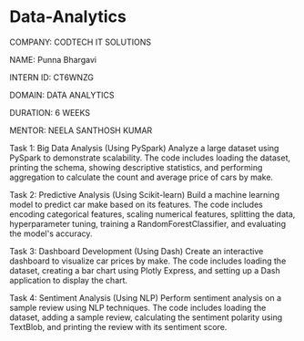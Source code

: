 # Data-Analytics
COMPANY: CODTECH IT SOLUTIONS

NAME: Punna Bhargavi

INTERN ID: CT6WNZG

DOMAIN: DATA ANALYTICS

DURATION: 6 WEEKS

MENTOR: NEELA SANTHOSH KUMAR

Task 1: Big Data Analysis (Using PySpark)
Analyze a large dataset using PySpark to demonstrate scalability. The code includes loading the dataset, printing the schema, showing descriptive statistics, and performing aggregation to calculate the count and average price of cars by make.

Task 2: Predictive Analysis (Using Scikit-learn)
Build a machine learning model to predict car make based on its features. The code includes encoding categorical features, scaling numerical features, splitting the data, hyperparameter tuning, training a RandomForestClassifier, and evaluating the model's accuracy.

Task 3: Dashboard Development (Using Dash)
Create an interactive dashboard to visualize car prices by make. The code includes loading the dataset, creating a bar chart using Plotly Express, and setting up a Dash application to display the chart.

Task 4: Sentiment Analysis (Using NLP)
Perform sentiment analysis on a sample review using NLP techniques. The code includes loading the dataset, adding a sample review, calculating the sentiment polarity using TextBlob, and printing the review with its sentiment score.
